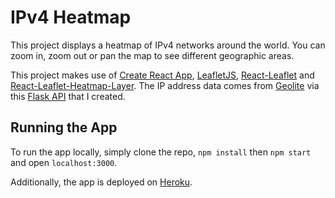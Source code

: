 # IPv4 Heatmap

This project displays a heatmap of IPv4 networks around the world. You can zoom in, zoom out or pan the map to see different geographic areas.

This project makes use of [Create React App](https://github.com/facebook/create-react-app), [LeafletJS](https://leafletjs.com/), [React-Leaflet](https://react-leaflet.js.org/) and [React-Leaflet-Heatmap-Layer](https://github.com/OpenGov/react-leaflet-heatmap-layer). The IP address data comes from [Geolite](https://www.maxmind.com/en/home) via this [Flask API](https://github.com/mglasser/geodata-api) that I created.

## Running the App

To run the app locally, simply clone the repo, `npm install` then `npm start` and open `localhost:3000`.

Additionally, the app is deployed on [Heroku](https://geodata-ip-heatmap.herokuapp.com/).
